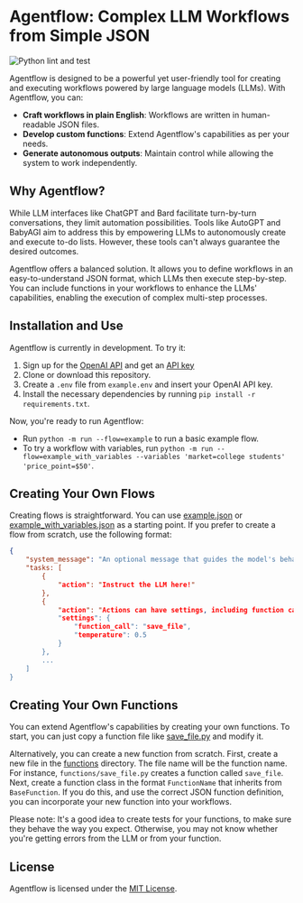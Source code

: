 # Agentflow: Complex LLM Workflows from Simple JSON

![Python lint and test](https://github.com/simonmesmith/agentflow/actions/workflows/lint_and_test_python.yml/badge.svg)

Agentflow is designed to be a powerful yet user-friendly tool for creating and executing workflows powered by large language models (LLMs). With Agentflow, you can:

* **Craft workflows in plain English**: Workflows are written in human-readable JSON files.
* **Develop custom functions**: Extend Agentflow's capabilities as per your needs.
* **Generate autonomous outputs**: Maintain control while allowing the system to work independently.

## Why Agentflow?

While LLM interfaces like ChatGPT and Bard facilitate turn-by-turn conversations, they limit automation possibilities. Tools like AutoGPT and BabyAGI aim to address this by empowering LLMs to autonomously create and execute to-do lists. However, these tools can't always guarantee the desired outcomes.

Agentflow offers a balanced solution. It allows you to define workflows in an easy-to-understand JSON format, which LLMs then execute step-by-step. You can include functions in your workflows to enhance the LLMs' capabilities, enabling the execution of complex multi-step processes.

## Installation and Use

Agentflow is currently in development. To try it:

1. Sign up for the [OpenAI API](https://platform.openai.com/overview) and get an [API key](https://help.openai.com/en/articles/4936850-where-do-i-find-my-secret-api-key)
2. Clone or download this repository.
3. Create a `.env` file from `example.env` and insert your OpenAI API key.
4. Install the necessary dependencies by running `pip install -r requirements.txt`.

Now, you're ready to run Agentflow:

* Run `python -m run --flow=example` to run a basic example flow.
* To try a workflow with variables, run `python -m run --flow=example_with_variables --variables 'market=college students' 'price_point=$50'`.

## Creating Your Own Flows

Creating flows is straightforward. You can use [example.json](https://github.com/simonmesmith/agentflow/blob/main/agentflow/flows/example.json) or [example_with_variables.json](https://github.com/simonmesmith/agentflow/blob/main/agentflow/flows/example_with_variables.json) as a starting point. If you prefer to create a flow from scratch, use the following format:

```json
{
    "system_message": "An optional message that guides the model's behavior.",
    "tasks: [
        {
            "action": "Instruct the LLM here!"
        },
        {
            "action": "Actions can have settings, including function calls and temperature, like so:",
            "settings": {
                "function_call": "save_file",
                "temperature": 0.5
            }
        },
        ...
    ]
}
```

## Creating Your Own Functions

You can extend Agentflow's capabilities by creating your own functions. To start, you can just copy a function file like [save_file.py](https://github.com/simonmesmith/agentflow/blob/main/agentflow/functions/save_file.py) and modify it.

Alternatively, you can create a new function from scratch. First, create a new file in the [functions](https://github.com/simonmesmith/agentflow/tree/main/agentflow/functions) directory. The file name will be the function name. For instance, `functions/save_file.py` creates a function called `save_file`. Next, create a function class in the format `FunctionName` that inherits from `BaseFunction`. If you do this, and use the correct JSON function definition, you can incorporate your new function into your workflows. 

Please note: It's a good idea to create tests for your functions, to make sure they behave the way you expect. Otherwise, you may not know whether you're getting errors from the LLM or from your function.

## License

Agentflow is licensed under the [MIT License](https://github.com/simonmesmith/agentflow/blob/main/LICENSE).
